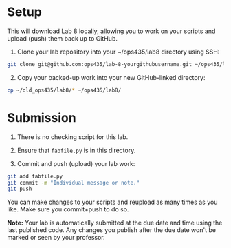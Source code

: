 # Setup
This will download Lab 8 locally, allowing you to work on your scripts and upload (push) them back up to GitHub.

1. Clone your lab repository into your ~/ops435/lab8 directory using SSH:
```bash
git clone git@github.com:ops435/lab-8-yourgithubusername.git ~/ops435/lab8/
```
2. Copy your backed-up work into your new GitHub-linked directory:
```bash
cp ~/old_ops435/lab8/* ~/ops435/lab8/
```

# Submission
1. There is no checking script for this lab.

2. Ensure that `fabfile.py` is in this directory.

3. Commit and push (upload) your lab work:
```bash
git add fabfile.py 
git commit -m "Individual message or note."
git push
```

You can make changes to your scripts and reupload as many times as you like. Make sure you commit+push to do so.

**Note:** Your lab is automatically submitted at the due date and time using the last published code. Any changes you publish after the due date won't be marked or seen by your professor.
